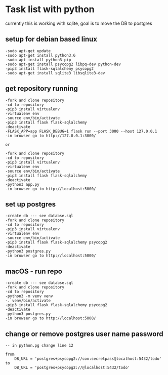 # Task list with python

currently this is working with sqlite, goal is to move the DB to postgres

## setup for debian based linux
    -sudo apt-get update
    -sudo apt-get install python3.6
    -sudo apt install python3-pip
    -sudo apt-get install psycopg2 libpq-dev python-dev
    -pip3 install flask-sqlalchemy psycopg2
    -sudo apt-get install sqlite3 libsqlite3-dev

## get repository running
    -fork and clone repository
    -cd to repository
    -pip3 install virtualenv
    -virtualenv env
    -source env/bin/activate
    -pip3 install flask flask-sqlalchemy
    -deactivate
    -FLASK_APP=app FLASK_DEBUG=1 flask run --port 3000 --host 127.0.0.1
    -in browser go to http://127.0.0.1:3000/

    or

    -fork and clone repository
    -cd to repository
    -pip3 install virtualenv
    -virtualenv env
    -source env/bin/activate
    -pip3 install flask flask-sqlalchemy
    -deactivate
    -python3 app.py
    -in browser go to http://localhost:5000/

## set up postgres
    -create db --- see databse.sql
    -fork and clone repository
    -cd to repository
    -pip3 install virtualenv
    -virtualenv env
    -source env/bin/activate
    -pip3 install flask flask-sqlalchemy psycopg2
    -deactivate
    -python3 postgres.py
    -in browser go to http://localhost:5000/

## macOS - run repo
    -create db --- see databse.sql
    -fork and clone repository
    -cd to repository
    -python3 -m venv venv
    -. venv/bin/activate
    -pip3 install flask flask-sqlalchemy psycopg2
    -deactivate
    -python3 postgres.py
    -in browser go to http://localhost:5000/

## change or remove postgres user name password
    -- in python.pg change line 12

    from 
        DB_URL = 'postgres+psycopg2://con:secretpass@localhost:5432/todo'
    to    
        DB_URL = 'postgres+psycopg2://@localhost:5432/todo'
